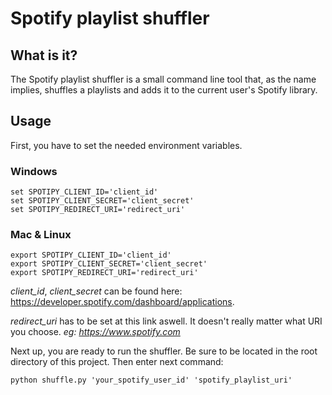 # Spotify playlist shuffler

## What is it?
The Spotify playlist shuffler is a small command line tool that, as the name implies, shuffles 
a playlists and adds it to the current user's Spotify library.

## Usage
First, you have to set the needed environment variables.

### Windows 
```
set SPOTIPY_CLIENT_ID='client_id'
set SPOTIPY_CLIENT_SECRET='client_secret'
set SPOTIPY_REDIRECT_URI='redirect_uri'
```

### Mac & Linux 
```
export SPOTIPY_CLIENT_ID='client_id'
export SPOTIPY_CLIENT_SECRET='client_secret'
export SPOTIPY_REDIRECT_URI='redirect_uri'
```

*client_id*, *client_secret* can be found here: https://developer.spotify.com/dashboard/applications.

*redirect_uri* has to be set at this link aswell.
It doesn't really matter what URI you choose. *eg: https://www.spotify.com*

Next up, you are ready to run the shuffler. Be sure to be located in the root directory of this project. 
Then enter next command:

```python shuffle.py 'your_spotify_user_id' 'spotify_playlist_uri'```

